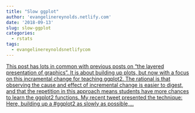 ```yaml
---
title: "Slow ggplot"
author: 'evangelinereynolds.netlify.com'
date: '2018-09-13'
slug: slow-ggplot
categories:
  - rstats
tags:
  - evangelinereynoldsnetlifycom
---
```


[This post has lots in common with previous posts on “the layered presentation of graphics”. It is about building up plots, but now with a focus on this incramental change for teaching ggplot2. The rational is that observing the cause and effect of incremental change is easier to digest, and that the repetition in this approach means students have more chances to learn the ggplot2 functions. My recent tweet presented the technique: Here, building up a #ggplot2 as slowly as possible,...<click to read more>](https://evangelinereynolds.netlify.com/post/slow-ggplot/)

